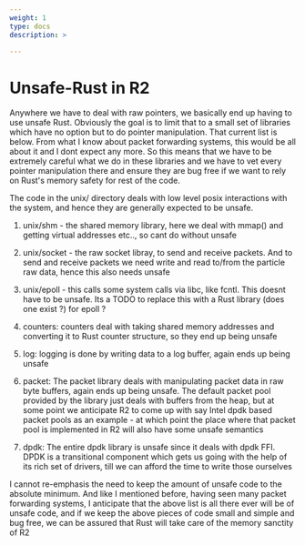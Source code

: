 ```yaml
---
weight: 1
type: docs
description: >

---
```


# Unsafe-Rust in R2

Anywhere we have to deal with raw pointers, we basically end up having to use unsafe Rust. Obviously the goal is to limit that to a small set of libraries which have no option but to do pointer manipulation. That current list is below. From what I know about packet forwarding systems, this would be all about it and I dont expect any more. So this means that we have to be extremely careful what we do in these libraries and we have to vet every pointer manipulation there and ensure they are bug free if we want to rely on Rust's memory safety for rest of the code.

The code in the unix/ directory deals with low level posix interactions with the system, and hence they are generally expected to be unsafe.

1. unix/shm - the shared memory library, here we deal with mmap() and getting virtual addresses etc.., so cant do without unsafe

2. unix/socket - the raw socket libray, to send and receive packets. And to send and receive packets we need write and read to/from the particle raw data, hence this also needs unsafe

3. unix/epoll - this calls some system calls via libc, like fcntl. This doesnt have to be unsafe. Its a TODO to replace this with a Rust library (does one exist ?) for epoll ?

4. counters: counters deal with taking shared memory addresses and converting it to Rust counter structure, so they end up being unsafe

5. log: logging is done by writing data to a log buffer, again ends up being unsafe

6. packet: The packet library deals with manipulating packet data in raw byte buffers, again ends up being unsafe. The default packet pool provided by the library just deals with buffers from the heap, but at some point we anticipate R2 to come up with say Intel dpdk based packet pools as an example - at which point the place where that packet pool is implemented in R2 will also have some unsafe semantics

7. dpdk: The entire dpdk library is unsafe since it deals with dpdk FFI. DPDK is a transitional component which gets us going with the help of its rich set of drivers,
till we can afford the time to write those ourselves


I cannot re-emphasis the need to keep the amount of unsafe code to the absolute minimum. And like I mentioned before, having seen many packet forwarding systems, I anticipate that the above list is all there ever will be of unsafe code, and if we keep the above pieces of code small and simple and bug free, we can be assured that Rust will take care of the memory sanctity of R2
